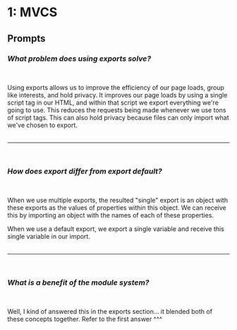 # 1: MVCS

## Prompts

### *What problem does using exports solve?*
<br/>

Using exports allows us to improve the efficiency of our page loads, group like interests, and hold privacy. It improves our page loads by using a single script tag in our HTML, and within that script we export everything we're going to use. This reduces the requests being made whenever we use tons of script tags. This can also hold privacy because files can only import what we've chosen to export.
<br/><br/><hr/><br/>
### *How does export differ from export default?*
<br/>

When we use multiple exports, the resulted "single" export is an object with these exports as the values of properties within this object. We can receive this by importing an object with the names of each of these properties.

When we use a default export, we export a single variable and receive this single variable in our import.
<br/><br/><hr/><br/>
### *What is a benefit of the module system?*
<br/>

Well, I kind of answered this in the exports section... it blended both of these concepts together. Refer to the first answer ^^^